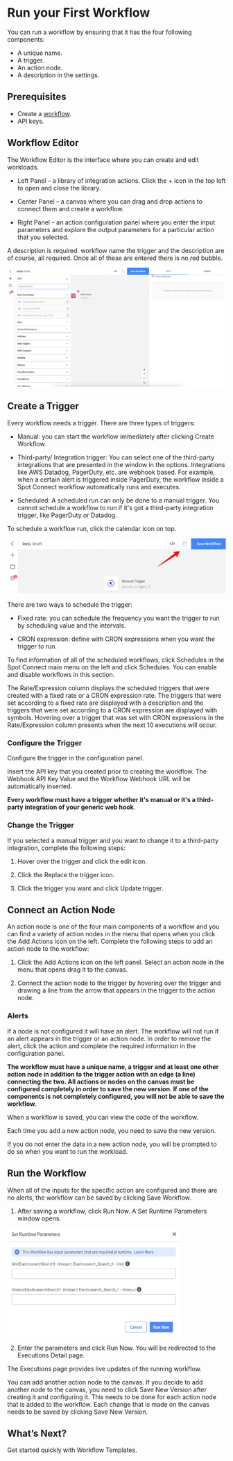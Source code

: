 # Run your First Workflow

You can run a workflow by ensuring that it has the four following components:   

* A unique name.
* A trigger.
* An action node.  
* A description in the settings.

## Prerequisites

* Create a [workflow](spot-connect/get-to-know/create-first-workflow-spot).
* API keys.

## Workflow Editor

The Workflow Editor is the interface where you can create and edit workloads.  

* Left Panel – a library of integration actions. Click the + icon in the top left to open and close the library.  

* Center Panel – a canvas where you can drag and drop actions to connect them and create a workflow.  

* Right Panel – an action configuration panel where you enter the input parameters and explore the output parameters for a particular action that you selected.  

A description is required. workflow name the trigger and the description are of course, all required. Once all of these are entered there is no red bubble.

<img src="/spot-connect/_media/create-workflow-2.png" />

## Create a Trigger

Every workflow needs a trigger. There are three types of triggers:  

* Manual: you can start the workflow immediately after clicking Create Workflow.

* Third-party/ Integration trigger: You can select one of the third-party integrations that are presented in the window in the options. Integrations like AWS Datadog, PagerDuty, etc. are webhook based. For example, when a certain alert is triggered inside PagerDuty, the workflow inside a Spot Connect workflow automatically runs and executes.  

* Scheduled: A scheduled run can only be done to a manual trigger. You cannot schedule a workflow to run if it's got a third-party integration trigger, like PagerDuty or Datadog.  

To schedule a workflow run, click the calendar icon on top.  

<img src="/spot-connect/_media/run-workflow-1.png" />

There are two ways to schedule the trigger:

- Fixed rate: you can schedule the frequency you want the trigger to run by scheduling value and the intervals.

- CRON expression: define with CRON expressions when you want the trigger to run.  

To find information of all of the scheduled workflows, click Schedules in the Spot Connect main menu on the left and click Schedules. You can enable and disable workflows in this section.  

The Rate/Expression column displays the scheduled triggers that were created with a fixed rate or a CRON expression rate. The triggers that were set according to a fixed rate are displayed with a description and the triggers that were set according to a CRON expression are displayed with symbols. Hovering over a  trigger that was set with CRON expressions in the Rate/Expression column presents when the next 10 executions  will occur.

### Configure the Trigger

Configure the trigger in the configuration panel.  

Insert the API key that you created prior to creating the workflow. The Webhook API Key Value and the Workflow Webhook URL will be automatically inserted.  

**Every workflow must have a trigger whether it's manual or it's a third-party integration of your generic web hook**.

### Change the Trigger

If you selected a manual trigger and you want to change it to a third-party integration, complete the following steps:

1. Hover over the trigger and click the edit icon.  

2. Click the Replace the trigger icon.  

3. Click the trigger you want and click Update trigger.

## Connect an Action Node

An action node is one of the four main components of a workflow and you can find a variety of action nodes in the menu that opens when you click the Add Actions icon on the left. Complete the following steps to add an action node to the workflow:  

1. Click the Add Actions icon on the left panel. Select an action node in the menu that opens drag it to the canvas.  

2. Connect the action node to the trigger by hovering over the trigger and drawing a line from the arrow that appears in the trigger to the action node.  

### Alerts

If a node is not configured it will have an alert. The workflow will not run if an alert appears in the trigger or an action node. In order to remove the alert, click the action and complete the required information in the configuration panel.  

**The workflow must have a unique name, a trigger and at least one other action node in addition to the trigger action with an edge (a line) connecting the two. All actions or nodes on the canvas must be configured completely in order to save the new version. If one of the components is not completely configured, you will not be able to save the workflow**.  

When a workflow is saved, you can view the code of the workflow.

Each time you add a new action node, you need to save the new version.  

If you do not enter the data in a new action node, you will be prompted to do so when you want to run the workload.  

## Run the Workflow

When all of the inputs for the specific action are configured and there are no alerts, the workflow can be saved by clicking Save Workflow.

1. After saving a workflow, click Run Now. A Set Runtime Parameters window opens.  

<img src="/spot-connect/_media/run-workflow-2.png" width="400" height="250" />

2. Enter the parameters and click Run Now. You will be redirected to the Executions Detail page.  

The Executions page provides live updates of the running workflow.  

You can add another action node to the canvas. If you decide to add another node to the canvas, you need to click Save New Version after creating it and configuring it. This needs to be done for each action node that is added to the workflow. Each change that is made on the canvas needs to be saved by clicking Save New Version.

## What’s Next?

Get started quickly with Workflow Templates.
